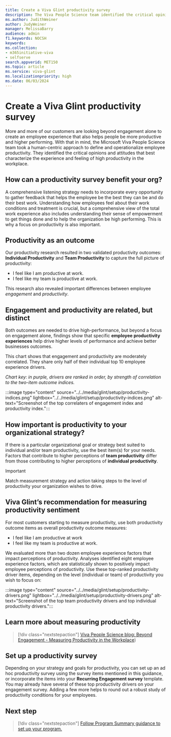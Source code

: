 ```yaml
---
title: Create a Viva Glint productivity survey
description: The Viva People Science team identified the critical opinions and attitudes that best characterize the experience and feeling of high productivity in the workplace. Use these survey items to improve productivity.
ms.author: JudithWeiner
author: JudyWeiner
manager: MelissaBarry
audience: admin
f1.keywords: NOCSH
keywords: 
ms.collection:  
- m365initiative-viva
- selfserve 
search.appverid: MET150 
ms.topic: article
ms.service: viva-glint
ms.localizationpriority: high
ms.date: 06/03/2024
---
```


# Create a Viva Glint productivity survey

More and more of our customers are looking beyond engagement alone to create an employee experience that also helps people be more productive and higher performing. With that in mind, the Microsoft Viva People Science team took a human-centric approach to define and operationalize employee productivity. They identified the critical opinions and attitudes that best characterize the experience and feeling of high productivity in the workplace.

## How can a productivity survey benefit your org?

A comprehensive listening strategy needs to incorporate every opportunity to gather feedback that helps the employee be the best they can be and do their best work. Understanding how employees feel about their work conditions and treatment is crucial, but a comprehensive view of the total work experience also includes understanding their sense of empowerment to get things done and to help the organization be high performing. This is why a focus on productivity is also important.

## Productivity as an outcome

Our productivity research resulted in two validated productivity outcomes: **Individual Productivity** and **Team Productivity** to capture the full picture of productivity:

- I feel like I am productive at work.
- I feel like my team is productive at work. 

This research also revealed important differences between employee *engagement* and *productivity*.

## Engagement and productivity are related, but distinct

Both outcomes are needed to drive high-performance, but beyond a focus on engagement alone, findings show that specific **employee productivity experiences** help drive higher levels of performance and achieve better businesses outcomes. 

This chart shows that engagement and productivity are moderately correlated. They share only half of their individual top 10 employee experience drivers.

*Chart key: in purple, drivers are ranked in order, by strength of correlation to the two-item outcome indices.*

:::image type="content" source="../../media/glint/setup/productivity-indices.png" lightbox="../../media/glint/setup/productivity-indices.png" alt-text="Screenshot of the top correlaters of engagement index and productivity index.":::

## How important is productivity to your organizational strategy?

If there is a particular organizational goal or strategy best suited to individual and/or team productivity, use the best item(s) for your needs. Factors that contribute to higher perceptions of **team productivity** differ from those contributing to higher perceptions of **individual productivity**. 

> [!IMPORTANT]
> Match measurement strategy and action taking steps to the level of productivity your organization wishes to drive. 

## Viva Glint’s recommendation for measuring productivity sentiment 

For most customers starting to measure productivity, use both productivity outcome items as overall productivity outcome measures:

- I feel like I am productive at work
- I feel like my team is productive at work.

We evaluated more than two dozen employee experience factors that impact perceptions of productivity. Analyses identified eight employee experience factors, which are statistically shown to positively impact employee perceptions of productivity. Use these top-ranked productivity driver items, depending on the level (individual or team) of productivity you wish to focus on:

:::image type="content" source="../../media/glint/setup/productivity-drivers.png" lightbox="../../media/glint/setup/productivity-drivers.png" alt-text="Screenshot of the top team productivity drivers and top individual productivity drivers.":::

## Learn more about measuring productivity

> [!div class="nextstepaction"]
> [Viva People Science blog: Beyond Engagement - Measuring Productivity in the Workplace](https://techcommunity.microsoft.com/t5/microsoft-viva-blog/what-s-new-from-viva-people-science-beyond-engagement-measuring/ba-p/4126713))

## Set up a productivity survey

Depending on your strategy and goals for productivity, you can set up an ad hoc productivity survey using the survey items mentioned in this guidance, or incorporate the items into your **Recurring Engagement survey** template. You may already have several of these top productivity drivers on your engagement survey. Adding a few more helps to round out a robust study of productivity conditions for your employees.

## Next step

> [!div class="nextstepaction"]
> [Follow Program Summary guidance to set up your program.](../../glint/setup/program-summary-overview.md)
